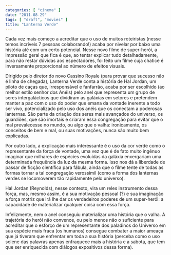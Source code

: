 ```yaml
---
categories: [ "cinema" ]
date: "2011-08-29"
tags: [ "draft", "movies" ]
title: "Lanterna Verde"
---
```

Cada vez mais começo a acreditar que o uso de muitos roteiristas (nesse temos incríveis 7 pessoas colaborando!) acaba por nivelar por baixo uma história até com um certo potencial. Nesse novo filme de super-herói, a impressão geral que fica é que, ao tentar explicar tudo detalhadamente, para não restar dúvidas aos espectadores, foi feito um filme cuja chatice é inversamente proporcional ao número de efeitos visuais.

Dirigido pelo diretor do novo Cassino Royale (para provar que sucesso não é linha de chegada), Lanterna Verde conta a história de Hal Jordan, um piloto de caças que, irresponsável e fanfarrão, acaba por ser escolhido (ao melhor estilo senhor dos Anéis) pelo anel que representa um grupo de seres intergalácticos que dividiram as galáxias em setores e pretendem manter a paz com o uso do poder que emana da vontade inerente a todo ser vivo, potencializado pelo uso dos anéis que os conectam a poderosas lanternas. São parte da criação dos seres mais avançados do universo, os guardiões, que são imortais e criaram essa congregação para evitar que o mal prevalecesse no mundo, ou algo que o valha: ironicamente, os conceitos de bem e mal, ou suas motivações, nunca são muito bem explicadas.

Por outro lado, a explicação mais interessante é o uso da cor verde como o representante da força de vontade, uma vez que é de fato muito ingênuo imaginar que milhares de espécies evoluídas da galáxia enxergariam uma determinada frequência da luz da mesma forma. Isso nos dá a liberdade de passar de ficção científica para fábula, ainda que o filme tente de todas as formas tornar a tal congregação verossímil (como a forma dos lanternas verdes se locomoverem tão rapidamente pelo universo).

Hal Jordan (Reynolds), nesse contexto, vira um reles instrumento dessa força, mas, mesmo assim, é a sua motivação pessoal (?) e sua imaginação a força motriz que irá lhe dar os verdadeiros poderes de um super-herói: a capacidade de materializar qualquer coisa com essa força.

Infelizmente, nem o anel conseguiu materializar uma história que o valha. A trajetória do herói não convence, ou pelo menos não o suficiente para acreditar que o esforço de um representante dos paladinos do Universo em sua espécie mais fraca (os humanos) consegue combater a maior ameaça que já tiveram que enfrentar em toda a sua história (perceba como o uso solene das palavras apenas enfraquece mais a história e a sabota, que tem que ser enriquecida com diálogos expositivos dessa forma).

